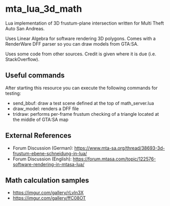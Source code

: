 # mta_lua_3d_math
Lua implementation of 3D frustum-plane intersection written for Multi Theft Auto San Andreas.

Uses Linear Algebra for software rendering 3D polygons. Comes with a RenderWare DFF parser so you can draw models from GTA:SA.

Uses some code from other sources. Credit is given where it is due (i.e. StackOverflow).

## Useful commands

After starting this resource you can execute the following commands for testing:

* send_bbuf: draw a test scene defined at the top of math_server.lua
* draw_model: renders a DFF file
* tridraw: performs per-frame frustum checking of a triangle located at the middle of GTA:SA map

## External References

* Forum Discussion (German): https://www.mta-sa.org/thread/38693-3d-frustum-ebene-schneidung-in-lua/
* Forum Discussion (English): https://forum.mtasa.com/topic/122576-software-rendering-in-mtasa-lua/

## Math calculation samples
* https://imgur.com/gallery/rLvln3X
* https://imgur.com/gallery/ffC08OT